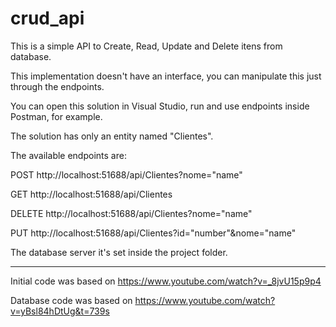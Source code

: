 # crud_api
This is a simple API to Create, Read, Update and Delete itens from database.

This implementation doesn't have an interface, you can manipulate this just through the endpoints.

You can open this solution in Visual Studio, run and use endpoints inside Postman, for example.

The solution has only an entity named "Clientes".

The available endpoints are:

POST http://localhost:51688/api/Clientes?nome="name"

GET http://localhost:51688/api/Clientes

DELETE http://localhost:51688/api/Clientes?nome="name"

PUT http://localhost:51688/api/Clientes?id="number"&nome="name"

The database server it's set inside the project folder.

---
Initial code was based on https://www.youtube.com/watch?v=_8jvU15p9p4

Database code was based on https://www.youtube.com/watch?v=yBsl84hDtUg&t=739s
